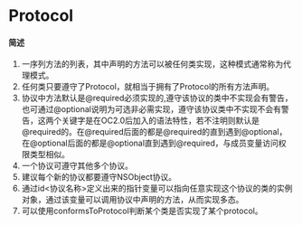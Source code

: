 # Protocol


#### 简述
1. 一序列方法的列表，其中声明的方法可以被任何类实现，这种模式通常称为代理模式。
2. 任何类只要遵守了Protocol，就相当于拥有了Protocol的所有方法声明。
3. 协议中方法默认是@required必须实现的,遵守该协议的类中不实现会有警告，也可通过@optional说明为可选非必需实现，遵守该协议类中不实现不会有警告，这两个关键字是在OC2.0后加入的语法特性，若不注明则默认是@required的。在@required后面的都是@required的直到遇到@optional，在@optional后面的都是@optional直到遇到@required，与成员变量访问权限类型相似。
4. 一个协议可遵守其他多个协议。
5. 建议每个新的协议都要遵守NSObject协议。
6. 通过id<协议名称>定义出来的指针变量可以指向任意实现这个协议的类的实例对象，通过该变量可以调用协议中声明的方法，从而实现多态。
7. 可以使用conformsToProtocol判断某个类是否实现了某个protocol。


